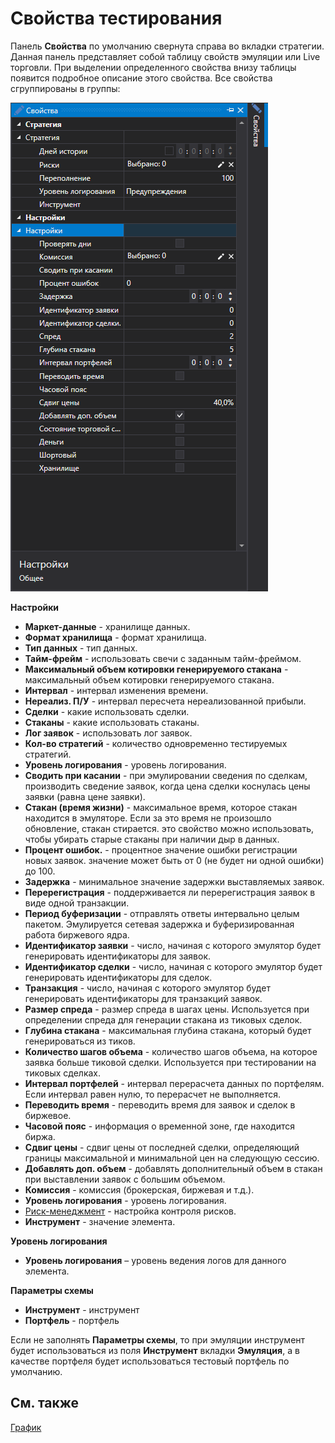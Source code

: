 # Свойства тестирования

Панель **Свойства** по умолчанию свернута справа во вкладки стратегии. Данная панель представляет собой таблицу свойств эмуляции или Live торговли. При выделении определенного свойства внизу таблицы появится подробное описание этого свойства. Все свойства сгруппированы в группы:

![Designer Properties emulation 00](../../../../images/designer_properties_emulation_00.png)

**Настройки**

- **Маркет\-данные** \- хранилище данных.
- **Формат хранилища** \- формат хранилища.
- **Тип данных** \- тип данных.
- **Тайм\-фрейм** \- использовать свечи с заданным тайм\-фреймом.
- **Максимальный объем котировки генерируемого стакана** \- максимальный объем котировки генерируемого стакана.
- **Интервал** \- интервал изменения времени.
- **Нереализ. П\/У** \- интервал пересчета нереализованной прибыли.
- **Сделки** \- какие использовать сделки.
- **Стаканы** \- какие использовать стаканы.
- **Лог заявок** \- использовать лог заявок.
- **Кол\-во стратегий** \- количество одновременно тестируемых стратегий.
- **Уровень логирования** \- уровень логирования.
- **Сводить при касании** \- при эмулировании сведения по сделкам, производить сведение заявок, когда цена сделки коснулась цены заявки (равна цене заявки).
- **Стакан (время жизни)** \- максимальное время, которое стакан находится в эмуляторе. Если за это время не произошло обновление, стакан стирается. это свойство можно использовать, чтобы убирать старые стаканы при наличии дыр в данных.
- **Процент ошибок.** \- процентное значение ошибки регистрации новых заявок. значение может быть от 0 (не будет ни одной ошибки) до 100.
- **Задержка** \- минимальное значение задержки выставляемых заявок.
- **Перерегистрация** \- поддерживается ли перерегистрация заявок в виде одной транзакции.
- **Период буферизации** \- отправлять ответы интервально целым пакетом. Эмулируется сетевая задержка и буферизированная работа биржевого ядра.
- **Идентификатор заявки** \- число, начиная с которого эмулятор будет генерировать идентификаторы для заявок.
- **Идентификатор сделки** \- число, начиная с которого эмулятор будет генерировать идентификаторы для сделок.
- **Транзакция** \- число, начиная с которого эмулятор будет генерировать идентификаторы для транзакций заявок.
- **Размер спреда** \- размер спреда в шагах цены. Используется при определении спреда для генерации стакана из тиковых сделок.
- **Глубина стакана** \- максимальная глубина стакана, который будет генерироваться из тиков.
- **Количество шагов объема** \- количество шагов объема, на которое заявка больше тиковой сделки. Используется при тестировании на тиковых сделках.
- **Интервал портфелей** \- интервал перерасчета данных по портфелям. Если интервал равен нулю, то перерасчет не выполняется.
- **Переводить время** \- переводить время для заявок и сделок в биржевое.
- **Часовой пояс** \- информация о временной зоне, где находится биржа.
- **Сдвиг цены** \- сдвиг цены от последней сделки, определяющий границы максимальной и минимальной цен на следующую сессию.
- **Добавлять доп. объем** \- добавлять дополнительный объем в стакан при выставлении заявок с большим объемом.
- **Комиссия** \- комиссия (брокерская, биржевая и т.д.).
- **Уровень логирования** \- уровень логирования.
- [Риск\-менеджмент](../risk_management.md) \- настройка контроля рисков.
- **Инструмент** \- значение элемента.

**Уровень логирования**

- **Уровень логирования** – уровень ведения логов для данного элемента.

**Параметры схемы**

- **Инструмент** \- инструмент
- **Портфель** \- портфель

Если не заполнять **Параметры схемы**, то при эмуляции инструмент будет использоваться из поля **Инструмент** вкладки **Эмуляция**, а в качестве портфеля будет использоваться тестовый портфель по умолчанию.

## См. также

[График](chart.md)
